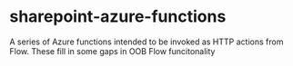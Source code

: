 # sharepoint-azure-functions
A series of Azure functions intended to be invoked as HTTP actions from Flow. These fill in some gaps in OOB Flow funcitonality
